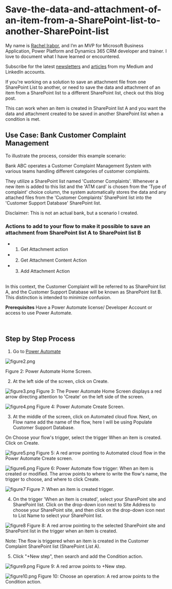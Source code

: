# Save-the-data-and-attachment-of-an-item-from-a-SharePoint-list-to-another-SharePoint-list
My name is <a href ="https://www.linkedin.com/in/rachelirabor/">Rachel Irabor</a>, and I’m an MVP for Microsoft Business Application, Power Platform and Dynamics 365 CRM developer and trainer. I love to document what I have learned or encountered. 


Subscribe for the latest <a href ="https://www.linkedin.com/newsletters/ms-business-applications-7056225625308553216/">newsletters</a> and <a href = https://rachelirabor8.medium.com>articles</a> from my Medium and LinkedIn accounts.



If you're working on a solution to save an attachment file from one SharePoint List to another, or need to save the data and attachment of an item from a SharePoint list to a different SharePoint list, check out this blog post.



This can work when an item is created in SharePoint list A and you want the data and attachment created to be saved in another SharePoint list when a condition is met. 



<h2> <b>Use Case: Bank Customer Complaint Management</b></h2>
To illustrate the process, consider this example scenario:

Bank ABC operates a Customer Complaint Management System with various teams handling different categories of customer complaints.

They utilize a SharePoint list named 'Customer Complaints'. Whenever a new item is added to this list and the 'ATM card' is chosen from the 'Type of complaint' choice column, the system automatically stores the data and any attached files from the 'Customer Complaints' SharePoint list into the 'Customer Support Database' SharePoint list.



Disclaimer: This is not an actual bank, but a scenario I created.
<br>


<h3> <b>Actions to add to your flow to make it possible to save an attachment from SharePoint list A to SharePoint list B</b></h3>

- 1. Get Attachment action

- 2. Get Attachment Content Action

- 3. Add Attachment Action

<br>
In this context, the Customer Complaint will be referred to as SharePoint list A, and the Customer Support Database will be known as SharePoint list B. This distinction is intended to minimize confusion. 


<b>Prerequisites</b>
Have a Power Automate license/ Developer Account or access to use Power Automate.

<br>

<h2><strong>Step by Step Process </strong></h2>



1. Go to <a href = "https://make.powerautomate.com/">Power Automate</a>

![figure2.png](Images/figure2.png)

Figure 2: Power Automate Home Screen.

2. At the left side of the screen, click on Create.

![figure3.png](Images/figure3.png)
Figure 3: The Power Automate Home Screen displays a red arrow directing attention to 'Create' on the left side of the screen.


![figure4.png](Images/figure4.png)
Figure 4: Power Automate Create Screen.

3. At the middle of the screen, click on Automated cloud flow. Next, on Flow name add the name of the flow, here I will be using Populate Customer Support Database.

On Choose your flow's trigger, select the trigger When an item is created. Click on Create.


![figure5.png](Images/figure5.png)
Figure 5: A red arrow pointing to Automated cloud flow in the Power Automate Create screen.

![figure6.png](Images/figure6.png)
Figure 6: Power Automate flow trigger: When an item is created or modified. The arrow points to where to write the flow's name, the trigger to choose, and where to click Create.

![figure7](Images/figure7.png)
Figure 7: When an item is created trigger.

4. On the trigger 'When an item is created', select your SharePoint site and SharePoint list. Click on the drop-down icon next to Site Address to choose your SharePoint site, and then click on the drop-down icon next to List Name to select your SharePoint list.

![figure8](Images/figure8.png)
Figure 8: A red arrow pointing to the selected SharePoint site and SharePoint list in the trigger when an item is created.

Note: The flow is triggered when an item is created in the Customer Complaint SharePoint list (SharePoint List A).

5. Click "+New step", then search and add the Condition action.

![figure9.png](Images/figure9.png)
Figure 9: A red arrow points to +New step.

![figure10.png](Images/figure10.png)
Figure 10: Choose an operation: A red arrow points to the Condition action.